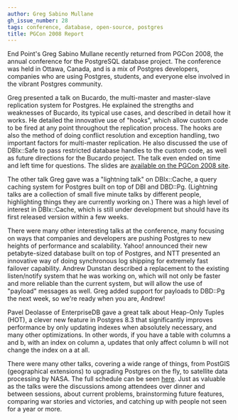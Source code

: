 ```yaml
---
author: Greg Sabino Mullane
gh_issue_number: 28
tags: conference, database, open-source, postgres
title: PGCon 2008 Report
---
```


End Point's Greg Sabino Mullane recently returned from PGCon 2008, the annual conference for the PostgreSQL database project. The conference was held in Ottawa, Canada, and is a mix of Postgres developers, companies who are using Postgres, students, and everyone else involved in the vibrant Postgres community.

Greg presented a talk on Bucardo, the multi-master and master-slave replication system for Postgres. He explained the strengths and weaknesses of Bucardo, its typical use cases, and described in detail how it works. He detailed the innovative use of "hooks", which allow custom code to be fired at any point throughout the replication process. The hooks are also the method of doing conflict resolution and exception handling, two important factors for multi-master replication. He also discussed the use of DBIx::Safe to pass restricted database handles to the custom code, as well as future directions for the Bucardo project. The talk even ended on time and left time for questions. The slides are [available on the PGCon 2008 site](http://www.pgcon.org/2008/schedule/events/93.en.html).

The other talk Greg gave was a "lightning talk" on DBIx::Cache, a query caching system for Postgres built on top of DBI and DBD::Pg. (Lightning talks are a collection of small five minute talks by different people, highlighting things they are currently working on.) There was a high level of interest in DBIx::Cache, which is still under development but should have its first released version within a few weeks.

There were many other interesting talks at the conference, many focusing on ways that companies and developers are pushing Postgres to new heights of performance and scalability. Yahoo! announced their new petabyte-sized database built on top of Postgres, and NTT presented an innovative way of doing synchronous log shipping for extremely fast failover capability. Andrew Dunstan described a replacement to the existing listen/notify system that he was working on, which will not only be faster and more reliable than the current system, but will allow the use of "payload" messages as well. Greg added support for payloads to DBD::Pg the next week, so we're ready when you are, Andrew!

Pavel Deolasse of EnterpriseDB gave a great talk about Heap-Only Tuples (HOT), a clever new feature in Postgres 8.3 that significantly improves performance by only updating indexes when absolutely necessary, and many other optimizations. In other words, if you have a table with columns a and b, with an index on column a, updates that only affect column b will not change the index on a at all.

There were many other talks, covering a wide range of things, from PostGIS (geographical extensions) to upgrading Postgres on the fly, to satellite data processing by NASA. The full schedule can be seen [here](http://www.pgcon.org/2008/schedule/index.en.html). Just as valuable as the talks were the discussions among attendees over dinner and between sessions, about current problems, brainstorming future features, comparing war stories and victories, and catching up with people not seen for a year or more.
